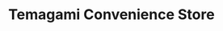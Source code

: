 ---
title: "Temagami Convenience Store"
url: /temagami/temagami-convenience-store/
shop: Lebensmittel
---